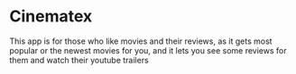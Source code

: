 # Cinematex
This app is for those who like movies and their reviews, as it gets most popular or the newest movies for you, and it lets you see some reviews for them and watch their youtube trailers
